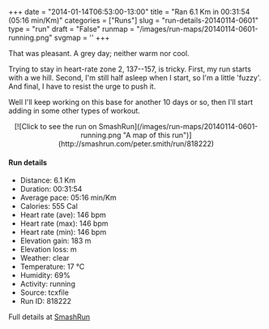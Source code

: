 +++
date = "2014-01-14T06:53:00-13:00"
title = "Ran 6.1 Km in 00:31:54 (05:16 min/Km)"
categories = ["Runs"]
slug = "run-details-20140114-0601"
type = "run"
draft = "False"
runmap = "/images/run-maps/20140114-0601-running.png"
svgmap = '<polyline points="93 48, 98 38, 99 33, 87 30, 67 36, 37 60, 36 61, 11 69, 7 70, 1 66, 0 62, 24 47, 25 47, 49 32, 64 39, 75 33, 81 33, 85 30, 89 30, 94 32, 100 32, 99 35, 96 38, 96 43, 93 47">'
+++

That was pleasant. A grey day; neither warm nor cool. 

Trying to stay in heart-rate zone 2, 137--157, is tricky. First, my run starts with a we hill. Second, I'm still half asleep when I start, so I'm a little 'fuzzy'. And final, I have to resist the urge to push it. 

Well I'll keep working on this base for another 10 days or so, then I'll start adding in some other types of workout. 

 

<!--more-->

<center>
[![Click to see the run on SmashRun](/images/run-maps/20140114-0601-running.png "A map of this run")](http://smashrun.com/peter.smith/run/818222)
</center>

#### Run details

* Distance: 6.1 Km
* Duration: 00:31:54
* Average pace: 05:16 min/Km
* Calories: 555 Cal
* Heart rate (ave): 146 bpm
* Heart rate (max): 146 bpm
* Heart rate (min): 146 bpm
* Elevation gain: 183 m
* Elevation loss:  m
* Weather: clear
* Temperature: 17 &deg;C
* Humidity: 69%
* Activity: running
* Source: tcxfile
* Run ID: 818222

Full details at [SmashRun](http://smashrun.com/peter.smith/run/818222)
